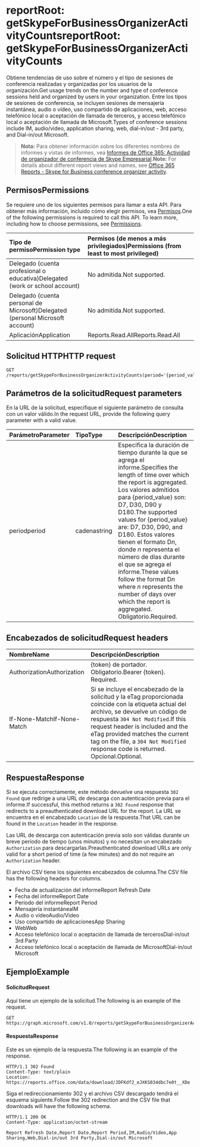 # <a name="reportroot-getskypeforbusinessorganizeractivitycounts"></a><span data-ttu-id="18d76-101">reportRoot: getSkypeForBusinessOrganizerActivityCounts</span><span class="sxs-lookup"><span data-stu-id="18d76-101">reportRoot: getSkypeForBusinessOrganizerActivityCounts</span></span>

<span data-ttu-id="18d76-102">Obtiene tendencias de uso sobre el número y el tipo de sesiones de conferencia realizadas y organizadas por los usuarios de la organización.</span><span class="sxs-lookup"><span data-stu-id="18d76-102">Get usage trends on the number and type of conference sessions held and organized by users in your organization.</span></span> <span data-ttu-id="18d76-103">Entre los tipos de sesiones de conferencia, se incluyen sesiones de mensajería instantánea, audio o vídeo, uso compartido de aplicaciones, web, acceso telefónico local o aceptación de llamada de terceros, y acceso telefónico local o aceptación de llamada de Microsoft.</span><span class="sxs-lookup"><span data-stu-id="18d76-103">Types of conference sessions include IM, audio/video, application sharing, web, dial-in/out - 3rd party, and Dial-in/out Microsoft.</span></span>

> <span data-ttu-id="18d76-104">**Nota:** Para obtener información sobre los diferentes nombres de informes y vistas de informes, vea [Informes de Office 365: Actividad de organizador de conferencia de Skype Empresarial](https://support.office.com/client/Skype-for-Business-Online-conference-organized-activity-03a255d4-0e1d-4b24-b73d-7a62fae36254).</span><span class="sxs-lookup"><span data-stu-id="18d76-104">**Note:** For details about different report views and names, see [Office 365 Reports - Skype for Business conference organizer activity](https://support.office.com/client/Skype-for-Business-Online-conference-organized-activity-03a255d4-0e1d-4b24-b73d-7a62fae36254).</span></span>

## <a name="permissions"></a><span data-ttu-id="18d76-105">Permisos</span><span class="sxs-lookup"><span data-stu-id="18d76-105">Permissions</span></span>

<span data-ttu-id="18d76-p102">Se requiere uno de los siguientes permisos para llamar a esta API. Para obtener más información, incluido cómo elegir permisos, vea [Permisos](../../../concepts/permissions_reference.md).</span><span class="sxs-lookup"><span data-stu-id="18d76-p102">One of the following permissions is required to call this API. To learn more, including how to choose permissions, see [Permissions](../../../concepts/permissions_reference.md).</span></span>

| <span data-ttu-id="18d76-108">Tipo de permiso</span><span class="sxs-lookup"><span data-stu-id="18d76-108">Permission type</span></span>                        | <span data-ttu-id="18d76-109">Permisos (de menos a más privilegiados)</span><span class="sxs-lookup"><span data-stu-id="18d76-109">Permissions (from least to most privileged)</span></span> |
| :------------------------------------- | :--------------------------------------- |
| <span data-ttu-id="18d76-110">Delegado (cuenta profesional o educativa)</span><span class="sxs-lookup"><span data-stu-id="18d76-110">Delegated (work or school account)</span></span>     | <span data-ttu-id="18d76-111">No admitida.</span><span class="sxs-lookup"><span data-stu-id="18d76-111">Not supported.</span></span>                           |
| <span data-ttu-id="18d76-112">Delegado (cuenta personal de Microsoft)</span><span class="sxs-lookup"><span data-stu-id="18d76-112">Delegated (personal Microsoft account)</span></span> | <span data-ttu-id="18d76-113">No admitida.</span><span class="sxs-lookup"><span data-stu-id="18d76-113">Not supported.</span></span>                           |
| <span data-ttu-id="18d76-114">Aplicación</span><span class="sxs-lookup"><span data-stu-id="18d76-114">Application</span></span>                            | <span data-ttu-id="18d76-115">Reports.Read.All</span><span class="sxs-lookup"><span data-stu-id="18d76-115">Reports.Read.All</span></span>                         |

## <a name="http-request"></a><span data-ttu-id="18d76-116">Solicitud HTTP</span><span class="sxs-lookup"><span data-stu-id="18d76-116">HTTP request</span></span>

<!-- { "blockType": "ignored" } --> 

```http
GET /reports/getSkypeForBusinessOrganizerActivityCounts(period='{period_value}')
```

## <a name="request-parameters"></a><span data-ttu-id="18d76-117">Parámetros de la solicitud</span><span class="sxs-lookup"><span data-stu-id="18d76-117">Request parameters</span></span>

<span data-ttu-id="18d76-118">En la URL de la solicitud, especifique el siguiente parámetro de consulta con un valor válido.</span><span class="sxs-lookup"><span data-stu-id="18d76-118">In the request URL, provide the following query parameter with a valid value.</span></span>

| <span data-ttu-id="18d76-119">Parámetro</span><span class="sxs-lookup"><span data-stu-id="18d76-119">Parameter</span></span> | <span data-ttu-id="18d76-120">Tipo</span><span class="sxs-lookup"><span data-stu-id="18d76-120">Type</span></span>   | <span data-ttu-id="18d76-121">Descripción</span><span class="sxs-lookup"><span data-stu-id="18d76-121">Description</span></span>                              |
| :-------- | :----- | :--------------------------------------- |
| <span data-ttu-id="18d76-122">period</span><span class="sxs-lookup"><span data-stu-id="18d76-122">period</span></span>    | <span data-ttu-id="18d76-123">cadena</span><span class="sxs-lookup"><span data-stu-id="18d76-123">string</span></span> | <span data-ttu-id="18d76-124">Especifica la duración de tiempo durante la que se agrega el informe.</span><span class="sxs-lookup"><span data-stu-id="18d76-124">Specifies the length of time over which the report is aggregated.</span></span> <span data-ttu-id="18d76-125">Los valores admitidos para {period_value} son: D7, D30, D90 y D180.</span><span class="sxs-lookup"><span data-stu-id="18d76-125">The supported values for {period_value} are: D7, D30, D90, and D180.</span></span> <span data-ttu-id="18d76-126">Estos valores tienen el formato D*n*, donde *n* representa el número de días durante el que se agrega el informe.</span><span class="sxs-lookup"><span data-stu-id="18d76-126">These values follow the format D*n* where *n* represents the number of days over which the report is aggregated.</span></span> <span data-ttu-id="18d76-127">Obligatorio.</span><span class="sxs-lookup"><span data-stu-id="18d76-127">Required.</span></span> |

## <a name="request-headers"></a><span data-ttu-id="18d76-128">Encabezados de solicitud</span><span class="sxs-lookup"><span data-stu-id="18d76-128">Request headers</span></span>

| <span data-ttu-id="18d76-129">Nombre</span><span class="sxs-lookup"><span data-stu-id="18d76-129">Name</span></span>          | <span data-ttu-id="18d76-130">Descripción</span><span class="sxs-lookup"><span data-stu-id="18d76-130">Description</span></span>               |
| :------------ | :------------------------ |
| <span data-ttu-id="18d76-131">Authorization</span><span class="sxs-lookup"><span data-stu-id="18d76-131">Authorization</span></span> | <span data-ttu-id="18d76-p104">{token} de portador. Obligatorio.</span><span class="sxs-lookup"><span data-stu-id="18d76-p104">Bearer {token}. Required.</span></span> |
| <span data-ttu-id="18d76-134">If-None-Match</span><span class="sxs-lookup"><span data-stu-id="18d76-134">If-None-Match</span></span> | <span data-ttu-id="18d76-135">Si se incluye el encabezado de la solicitud y la eTag proporcionada coincide con la etiqueta actual del archivo, se devuelve un código de respuesta `304 Not Modified`.</span><span class="sxs-lookup"><span data-stu-id="18d76-135">If this request header is included and the eTag provided matches the current tag on the file, a `304 Not Modified` response code is returned.</span></span> <span data-ttu-id="18d76-136">Opcional.</span><span class="sxs-lookup"><span data-stu-id="18d76-136">Optional.</span></span> |

## <a name="response"></a><span data-ttu-id="18d76-137">Respuesta</span><span class="sxs-lookup"><span data-stu-id="18d76-137">Response</span></span>

<span data-ttu-id="18d76-138">Si se ejecuta correctamente, este método devuelve una respuesta `302 Found` que redirige a una URL de descarga con autenticación previa para el informe.</span><span class="sxs-lookup"><span data-stu-id="18d76-138">If successful, this method returns a `302 Found` response that redirects to a preauthenticated download URL for the report.</span></span> <span data-ttu-id="18d76-139">La URL se encuentra en el encabezado `Location` de la respuesta.</span><span class="sxs-lookup"><span data-stu-id="18d76-139">That URL can be found in the `Location` header in the response.</span></span>

<span data-ttu-id="18d76-140">Las URL de descarga con autenticación previa solo son válidas durante un breve período de tiempo (unos minutos) y no necesitan un encabezado `Authorization` para descargarlas.</span><span class="sxs-lookup"><span data-stu-id="18d76-140">Preauthenticated download URLs are only valid for a short period of time (a few minutes) and do not require an `Authorization` header.</span></span>

<span data-ttu-id="18d76-141">El archivo CSV tiene los siguientes encabezados de columna.</span><span class="sxs-lookup"><span data-stu-id="18d76-141">The CSV file has the following headers for columns.</span></span>

- <span data-ttu-id="18d76-142">Fecha de actualización del informe</span><span class="sxs-lookup"><span data-stu-id="18d76-142">Report Refresh Date</span></span>
- <span data-ttu-id="18d76-143">Fecha del informe</span><span class="sxs-lookup"><span data-stu-id="18d76-143">Report Date</span></span>
- <span data-ttu-id="18d76-144">Período del informe</span><span class="sxs-lookup"><span data-stu-id="18d76-144">Report Period</span></span>
- <span data-ttu-id="18d76-145">Mensajería instantánea</span><span class="sxs-lookup"><span data-stu-id="18d76-145">IM</span></span>
- <span data-ttu-id="18d76-146">Audio o vídeo</span><span class="sxs-lookup"><span data-stu-id="18d76-146">Audio/Video</span></span>
- <span data-ttu-id="18d76-147">Uso compartido de aplicaciones</span><span class="sxs-lookup"><span data-stu-id="18d76-147">App Sharing</span></span>
- <span data-ttu-id="18d76-148">Web</span><span class="sxs-lookup"><span data-stu-id="18d76-148">Web</span></span>
- <span data-ttu-id="18d76-149">Acceso telefónico local o aceptación de llamada de terceros</span><span class="sxs-lookup"><span data-stu-id="18d76-149">Dial-in/out 3rd Party</span></span>
- <span data-ttu-id="18d76-150">Acceso telefónico local o aceptación de llamada de Microsoft</span><span class="sxs-lookup"><span data-stu-id="18d76-150">Dial-in/out Microsoft</span></span>

## <a name="example"></a><span data-ttu-id="18d76-151">Ejemplo</span><span class="sxs-lookup"><span data-stu-id="18d76-151">Example</span></span>

#### <a name="request"></a><span data-ttu-id="18d76-152">Solicitud</span><span class="sxs-lookup"><span data-stu-id="18d76-152">Request</span></span>

<span data-ttu-id="18d76-153">Aquí tiene un ejemplo de la solicitud.</span><span class="sxs-lookup"><span data-stu-id="18d76-153">The following is an example of the request.</span></span>

<!-- {
  "blockType": "request",
  "name": "reportroot_getskypeforbusinessorganizeractivitycounts"
}-->

```http
GET https://graph.microsoft.com/v1.0/reports/getSkypeForBusinessOrganizerActivityCounts(period='D7')
```

#### <a name="response"></a><span data-ttu-id="18d76-154">Respuesta</span><span class="sxs-lookup"><span data-stu-id="18d76-154">Response</span></span>

<span data-ttu-id="18d76-155">Este es un ejemplo de la respuesta.</span><span class="sxs-lookup"><span data-stu-id="18d76-155">The following is an example of the response.</span></span>

<!-- { "blockType": "ignored" } --> 

```http
HTTP/1.1 302 Found
Content-Type: text/plain
Location: https://reports.office.com/data/download/JDFKdf2_eJXKS034dbc7e0t__XDe
```

<span data-ttu-id="18d76-156">Siga el redireccionamiento 302 y el archivo CSV descargado tendrá el esquema siguiente.</span><span class="sxs-lookup"><span data-stu-id="18d76-156">Follow the 302 redirection and the CSV file that downloads will have the following schema.</span></span>

<!-- {
  "blockType": "response",
  "truncated": true,
  "@odata.type": "stream"
} -->

```http
HTTP/1.1 200 OK
Content-Type: application/octet-stream

Report Refresh Date,Report Date,Report Period,IM,Audio/Video,App Sharing,Web,Dial-in/out 3rd Party,Dial-in/out Microsoft
```
